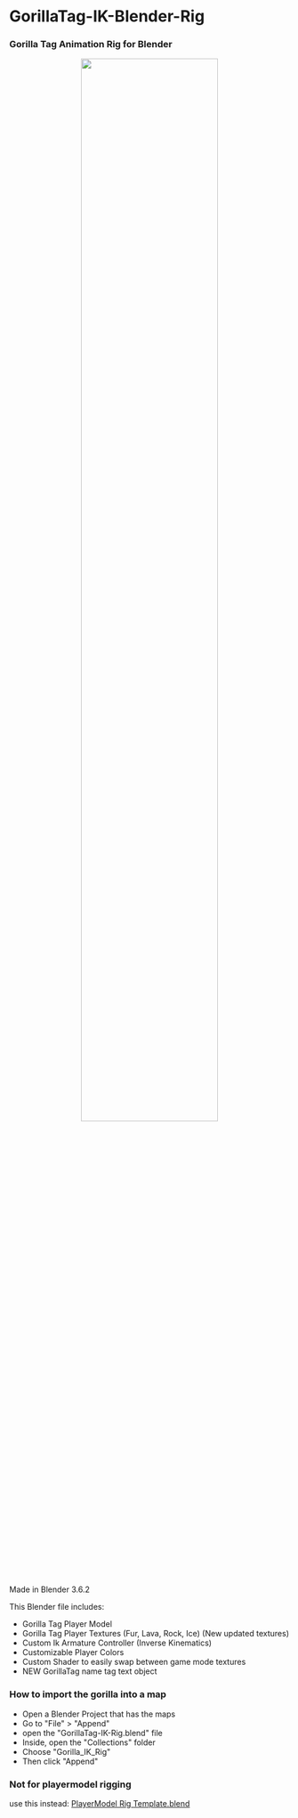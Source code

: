 # GorillaTag-IK-Blender-Rig

### Gorilla Tag Animation Rig for Blender

<div align="center">
 <img src="https://github.com/NachoEngine/GorillaTag-Player-IK-Blender-Rig/blob/main/blender_gorilla_readmeimage.png?raw=true" width=70% height=70%</img><br>
</div>

Made in Blender 3.6.2

This Blender file includes:
* Gorilla Tag Player Model
* Gorilla Tag Player Textures (Fur, Lava, Rock, Ice) (New updated textures)
* Custom Ik Armature Controller (Inverse Kinematics)
* Customizable Player Colors
* Custom Shader to easily swap between game mode textures
* NEW GorillaTag name tag text object


### How to import the gorilla into a map
* Open a Blender Project that has the maps
* Go to "File" > "Append"
* open the "GorillaTag-IK-Rig.blend" file
* Inside, open the "Collections" folder
* Choose "Gorilla_IK_Rig" 
* Then click "Append"

### Not for playermodel rigging
use this instead: [PlayerModel Rig Template.blend]



[PlayerModel Rig Template.blend]: https://github.com/NachoEngine/GorillaPlayerModelModProject-Master/blob/main/Assets/PlayerMod_RiggingTemplate.blend

